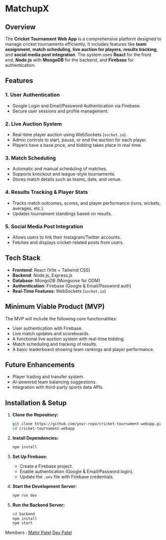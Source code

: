 # MatchupX
## Overview
The **Cricket Tournament Web App** is a comprehensive platform designed to manage cricket tournaments efficiently. It includes features like **team assignment**, **match scheduling**, **live auction for players**, **results tracking**, and **social media post integration**. The system uses **React** for the front end, **Node.js** with **MongoDB** for the backend, and **Firebase** for authentication.

## Features
### 1. User Authentication
- Google Login and Email/Password Authentication via Firebase.
- Secure user sessions and profile management.

### 2. Live Auction System
- Real-time player auction using WebSockets (`socket.io`).
- Admin controls to start, pause, or end the auction for each player.
- Players have a base price, and bidding takes place in real-time.

### 3. Match Scheduling
- Automatic and manual scheduling of matches.
- Supports knockout and league-style tournaments.
- Stores match details such as teams, date, and venue.

### 4. Results Tracking & Player Stats
- Tracks match outcomes, scores, and player performance (runs, wickets, averages, etc.).
- Updates tournament standings based on results.

### 5. Social Media Post Integration
- Allows users to link their Instagram/Twitter accounts.
- Fetches and displays cricket-related posts from users.

## Tech Stack
- **Frontend**: React (Vite + Tailwind CSS)
- **Backend**: Node.js, Express.js
- **Database**: MongoDB (Mongoose for ODM)
- **Authentication**: Firebase (Google & Email/Password auth)
- **Real-Time Features**: WebSockets (`socket.io`)

## Minimum Viable Product (MVP)
The MVP will include the following core functionalities:
- User authentication with Firebase.
- Live match updates and scoreboards.
- A functional live auction system with real-time bidding.
- Match scheduling and tracking of results.
- A basic leaderboard showing team rankings and player performance.

## Future Enhancements
- Player trading and transfer system.
- AI-powered team balancing suggestions.
- Integration with third-party sports data APIs.

## Installation & Setup
1. **Clone the Repository:**
   ```bash
   git clone https://github.com/your-repo/cricket-tournament-webapp.git
   cd cricket-tournament-webapp
   ```

2. **Install Dependencies:**
   ```bash
   npm install
   ```

3. **Set Up Firebase:**
   - Create a Firebase project.
   - Enable authentication (Google & Email/Password login).
   - Update the `.env` file with Firebase credentials.

4. **Start the Development Server:**
   ```bash
   npm run dev
   ```

5. **Run the Backend Server:**
   ```bash
   cd backend
   npm install
   npm start
   ```

Members : 
[Mahir Patel](https://github.com/MahirPatel2005)
[Dev Patel](https://github.com/Dev2139)


